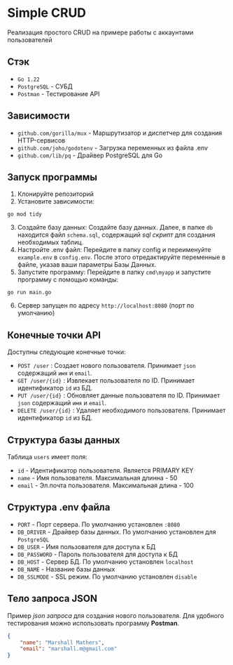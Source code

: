 # Simple CRUD
Реализация простого CRUD на примере работы с аккаунтами пользователей
## Стэк
- `Go 1.22`
- `PostgreSQL` - СУБД
- `Postman` - Тестирование API
## Зависимости
- `github.com/gorilla/mux` - Маршрутизатор и диспетчер для создания HTTP-сервисов
- `github.com/joho/godotenv` - Загрузка переменных из файла .env
- `github.com/lib/pq` - Драйвер PostgreSQL для Go
## Запуск программы
1. Клонируйте репозиторий
2. Установите зависимости:
```
go mod tidy
```
3. Создайте базу данных:
Создайте базу данных. Далее, в папке `db` находится файл `schema.sql`, содержащий *sql скрипт* для создания необходимых таблиц. 
4. Настройте .env файл:
Перейдите в папку config и переименуйте `example.env` в `config.env`. После этого отредактируйте переменные в файле, указав ваши параметры Базы Данных.
5. Запустите программу:
Перейдите в папку `cmd\myapp` и запустите программу с помощью команды:
```
go run main.go
```
6. Сервер запущен по адресу `http://localhost:8080` (порт по умолчанию)
## Конечные точки API
Доступны следующие конечные точки:
- `POST /user` : Создает нового пользователя. Принимает `json` содержащий `имя` и `email`.
- `GET /user/{id}` : Извлекает пользователя по ID. Принимает идентификатор `id` из БД.
- `PUT /user/{id}` : Обновляет данные пользователя по ID. Принимает `json` содержащий `имя` и `email`.
- `DELETE /user/{id}` : Удаляет необходимого пользователя. Принимает идентификатор `id` из БД.
## Структура базы данных
Таблица `users` имеет поля:
- `id` - Идентификатор пользователя. Является PRIMARY KEY
- `name` - Имя пользователя. Максимальная длинна - 50
- `email` - Эл.почта пользователя. Максимальная длина - 100
## Структура .env файла
- `PORT` - Порт сервера. По умолчанию установлен `:8080`
- `DB_DRIVER` - Драйвер базы данных. По умолчанию установлен для `PostgreSQL`
- `DB_USER` - Имя пользователя для доступа к БД
- `DB_PASSWORD` - Пароль пользователя для доступа к БД
- `DB_HOST` - Сервер БД. По умолчанию установлен `localhost`
- `DB_NAME` - Название базы данных
- `DB_SSLMODE` - SSL режим. По умолчанию установлен `disable`
## Тело запроса JSON
Пример *json запроса* для создания нового пользователя. Для удобного тестирования можно использовать программу **Postman**.
```json
{
    "name": "Marshall Mathers",
    "email": "marshall.m@gmail.com"
}
```
